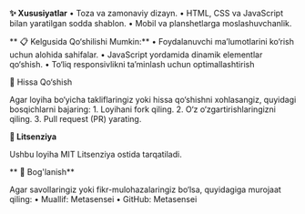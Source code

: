 **✨ Xususiyatlar**
	•	Toza va zamonaviy dizayn.
	•	HTML, CSS va JavaScript bilan yaratilgan sodda shablon.
	•	Mobil va planshetlarga moslashuvchanlik.

** 📋 Kelgusida Qo‘shilishi Mumkin:**
	•	Foydalanuvchi ma’lumotlarini ko‘rish uchun alohida sahifalar.
	•	JavaScript yordamida dinamik elementlar qo‘shish.
	•	To‘liq responsivlikni ta’minlash uchun optimallashtirish

 🤝 Hissa Qo‘shish

Agar loyiha bo‘yicha takliflaringiz yoki hissa qo‘shishni xohlasangiz, quyidagi bosqichlarni bajaring:
	1.	Loyihani fork qiling.
	2.	O‘z o‘zgartirishlaringizni qiling.
	3.	Pull request (PR) yarating.

**📄 Litsenziya**

Ushbu loyiha MIT Litsenziya ostida tarqatiladi.

** 📧 Bog'lanish**

Agar savollaringiz yoki fikr-mulohazalaringiz bo‘lsa, quyidagiga murojaat qiling:
	•	Muallif: Metasensei
	•	GitHub: Metasensei
